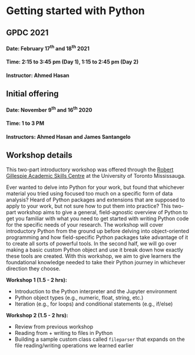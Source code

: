 # Getting started with Python

## GPDC 2021

#### Date: February 17<sup>th</sup> and 18<sup>th</sup> 2021
#### Time: 2:15 to 3:45 pm (Day 1), 1:15 to 2:45 pm (Day 2)
#### Instructor: Ahmed Hasan

## Initial offering

#### Date: November 9<sup>th</sup> and 16<sup>th</sup> 2020
#### Time: 1 to 3 PM
#### Instructors: Ahmed Hasan and James Santangelo

## Workshop details

This two-part introductory workshop was offered through the [Robert Gillespie Academic Skills Centre](https://www.utm.utoronto.ca/asc/our-mission) at the University of Toronto Mississauga.

Ever wanted to delve into Python for your work, but found that whichever
material you tried using focused too much on a specific form of data analysis?
Heard of Python packages and extensions that are supposed to apply to your
work, but not sure how to put them into practice? This two-part workshop aims
to give a general, field-agnostic overview of Python to get you familiar with
what you need to get started with writing Python code for the specific needs of
your research. The workshop will cover introductory Python from the ground up
before delving into object-oriented programming and how field-specific Python
packages take advantage of it to create all sorts of powerful tools. In the
second half, we will go over making a basic custom Python object and use it
break down how exactly these tools are created. With this workshop, we aim to
give learners the foundational knowledge needed to take their Python journey in
whichever direction they choose. 

**Workshop 1 (1.5 - 2 hrs):**
- Introduction to the Python interpreter and the Jupyter environment
- Python object types (e.g., numeric, float, string, etc.)
- Iteration (e.g., for loops) and conditional statements (e.g., if/else)

**Workshop 2 (1.5 - 2 hrs):**
- Review from previous workshop
- Reading from + writing to files in Python
- Building a sample custom class called `fileparser` that expands on the file reading/writing operations we learned earlier


